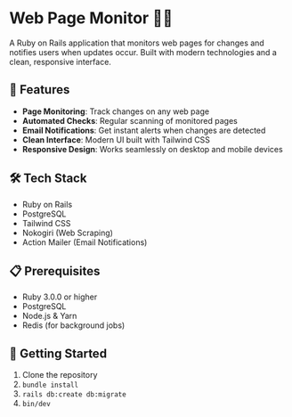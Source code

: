 # Web Page Monitor 🕵️‍♂️

A Ruby on Rails application that monitors web pages for changes and notifies users when updates occur. Built with modern technologies and a clean, responsive interface.

## 🌟 Features

- **Page Monitoring**: Track changes on any web page
- **Automated Checks**: Regular scanning of monitored pages
- **Email Notifications**: Get instant alerts when changes are detected
- **Clean Interface**: Modern UI built with Tailwind CSS
- **Responsive Design**: Works seamlessly on desktop and mobile devices

## 🛠 Tech Stack

- Ruby on Rails
- PostgreSQL
- Tailwind CSS
- Nokogiri (Web Scraping)
- Action Mailer (Email Notifications)

## 📋 Prerequisites

- Ruby 3.0.0 or higher
- PostgreSQL
- Node.js & Yarn
- Redis (for background jobs)

## 🚀 Getting Started

1. Clone the repository
2. ``` bundle install ```
3. ``` rails db:create db:migrate ```
4. ``` bin/dev ```